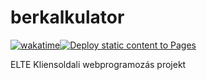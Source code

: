# berkalkulator

[![wakatime](https://wakatime.com/badge/user/018daded-2094-40ed-bf5b-289e1f49a57a/project/018edcdf-a8c1-44b8-a49d-702ebbb576d6.svg)](https://wakatime.com/badge/user/018daded-2094-40ed-bf5b-289e1f49a57a/project/018edcdf-a8c1-44b8-a49d-702ebbb576d6)[![Deploy static content to Pages](https://github.com/carburator03/berkalkulator/actions/workflows/deploy.yaml/badge.svg?branch=master)](https://github.com/carburator03/berkalkulator/actions/workflows/deploy.yaml)

ELTE Kliensoldali webprogramozás projekt
